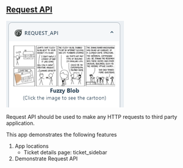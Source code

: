 ## [Request API](https://developers.freshdesk.com/v2/docs/request-api/)

![](./app/styles/images/preview.png)

Request API should be used to make any HTTP requests to third party application.

This app demonstrates the following features

1. App locations 
    - Ticket details page: ticket_sidebar
2. Demonstrate Request API


